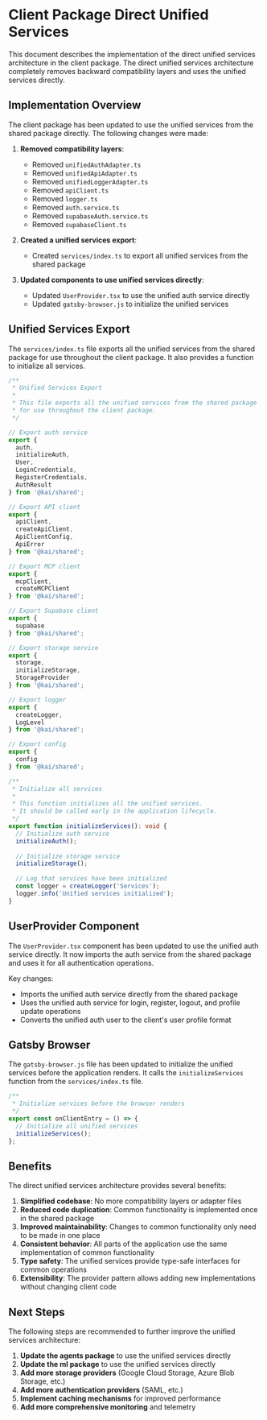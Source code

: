 # Client Package Direct Unified Services

This document describes the implementation of the direct unified services architecture in the client package. The direct unified services architecture completely removes backward compatibility layers and uses the unified services directly.

## Implementation Overview

The client package has been updated to use the unified services from the shared package directly. The following changes were made:

1. **Removed compatibility layers**:
   - Removed `unifiedAuthAdapter.ts`
   - Removed `unifiedApiAdapter.ts`
   - Removed `unifiedLoggerAdapter.ts`
   - Removed `apiClient.ts`
   - Removed `logger.ts`
   - Removed `auth.service.ts`
   - Removed `supabaseAuth.service.ts`
   - Removed `supabaseClient.ts`

2. **Created a unified services export**:
   - Created `services/index.ts` to export all unified services from the shared package

3. **Updated components to use unified services directly**:
   - Updated `UserProvider.tsx` to use the unified auth service directly
   - Updated `gatsby-browser.js` to initialize the unified services

## Unified Services Export

The `services/index.ts` file exports all the unified services from the shared package for use throughout the client package. It also provides a function to initialize all services.

```typescript
/**
 * Unified Services Export
 * 
 * This file exports all the unified services from the shared package
 * for use throughout the client package.
 */

// Export auth service
export { 
  auth, 
  initializeAuth, 
  User, 
  LoginCredentials, 
  RegisterCredentials, 
  AuthResult 
} from '@kai/shared';

// Export API client
export { 
  apiClient, 
  createApiClient, 
  ApiClientConfig, 
  ApiError 
} from '@kai/shared';

// Export MCP client
export { 
  mcpClient, 
  createMCPClient 
} from '@kai/shared';

// Export Supabase client
export { 
  supabase 
} from '@kai/shared';

// Export storage service
export { 
  storage, 
  initializeStorage, 
  StorageProvider 
} from '@kai/shared';

// Export logger
export { 
  createLogger, 
  LogLevel 
} from '@kai/shared';

// Export config
export { 
  config 
} from '@kai/shared';

/**
 * Initialize all services
 * 
 * This function initializes all the unified services.
 * It should be called early in the application lifecycle.
 */
export function initializeServices(): void {
  // Initialize auth service
  initializeAuth();
  
  // Initialize storage service
  initializeStorage();
  
  // Log that services have been initialized
  const logger = createLogger('Services');
  logger.info('Unified services initialized');
}
```

## UserProvider Component

The `UserProvider.tsx` component has been updated to use the unified auth service directly. It now imports the auth service from the shared package and uses it for all authentication operations.

Key changes:
- Imports the unified auth service directly from the shared package
- Uses the unified auth service for login, register, logout, and profile update operations
- Converts the unified auth user to the client's user profile format

## Gatsby Browser

The `gatsby-browser.js` file has been updated to initialize the unified services before the application renders. It calls the `initializeServices` function from the `services/index.ts` file.

```javascript
/**
 * Initialize services before the browser renders
 */
export const onClientEntry = () => {
  // Initialize all unified services
  initializeServices();
};
```

## Benefits

The direct unified services architecture provides several benefits:

1. **Simplified codebase**: No more compatibility layers or adapter files
2. **Reduced code duplication**: Common functionality is implemented once in the shared package
3. **Improved maintainability**: Changes to common functionality only need to be made in one place
4. **Consistent behavior**: All parts of the application use the same implementation of common functionality
5. **Type safety**: The unified services provide type-safe interfaces for common operations
6. **Extensibility**: The provider pattern allows adding new implementations without changing client code

## Next Steps

The following steps are recommended to further improve the unified services architecture:

1. **Update the agents package** to use the unified services directly
2. **Update the ml package** to use the unified services directly
3. **Add more storage providers** (Google Cloud Storage, Azure Blob Storage, etc.)
4. **Add more authentication providers** (SAML, etc.)
5. **Implement caching mechanisms** for improved performance
6. **Add more comprehensive monitoring** and telemetry
